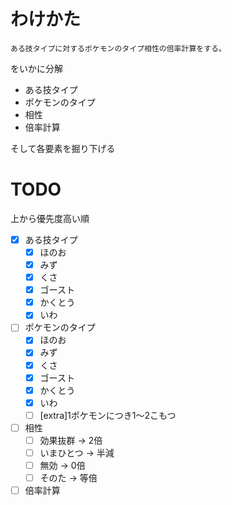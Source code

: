# わけかた
`ある技タイプに対するポケモンのタイプ相性の倍率計算をする。`

をいかに分解

* ある技タイプ
* ポケモンのタイプ
* 相性
* 倍率計算

そして各要素を掘り下げる

# TODO
上から優先度高い順

- [x] ある技タイプ
  - [x] ほのお
  - [x] みず
  - [x] くさ
  - [x] ゴースト
  - [x] かくとう
  - [x] いわ
- [ ] ポケモンのタイプ
  - [x] ほのお
  - [x] みず
  - [x] くさ
  - [x] ゴースト
  - [x] かくとう
  - [x] いわ
  - [ ] [extra]1ポケモンにつき1〜2こもつ
- [ ] 相性
  - [ ] 効果抜群 → 2倍
  - [ ] いまひとつ → 半減
  - [ ] 無効 → 0倍
  - [ ] そのた → 等倍
- [ ] 倍率計算
